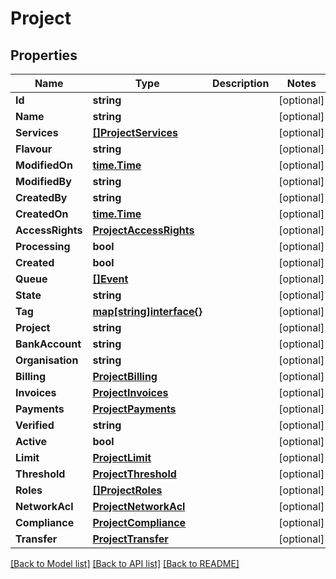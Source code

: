 # Project

## Properties
Name | Type | Description | Notes
------------ | ------------- | ------------- | -------------
**Id** | **string** |  | [optional] 
**Name** | **string** |  | [optional] 
**Services** | [**[]ProjectServices**](project_services.md) |  | [optional] 
**Flavour** | **string** |  | [optional] 
**ModifiedOn** | [**time.Time**](time.Time.md) |  | [optional] 
**ModifiedBy** | **string** |  | [optional] 
**CreatedBy** | **string** |  | [optional] 
**CreatedOn** | [**time.Time**](time.Time.md) |  | [optional] 
**AccessRights** | [**ProjectAccessRights**](project_accessRights.md) |  | [optional] 
**Processing** | **bool** |  | [optional] 
**Created** | **bool** |  | [optional] 
**Queue** | [**[]Event**](event.md) |  | [optional] 
**State** | **string** |  | [optional] 
**Tag** | [**map[string]interface{}**](.md) |  | [optional] 
**Project** | **string** |  | [optional] 
**BankAccount** | **string** |  | [optional] 
**Organisation** | **string** |  | [optional] 
**Billing** | [**ProjectBilling**](project_billing.md) |  | [optional] 
**Invoices** | [**ProjectInvoices**](project_invoices.md) |  | [optional] 
**Payments** | [**ProjectPayments**](project_payments.md) |  | [optional] 
**Verified** | **string** |  | [optional] 
**Active** | **bool** |  | [optional] 
**Limit** | [**ProjectLimit**](project_limit.md) |  | [optional] 
**Threshold** | [**ProjectThreshold**](project_threshold.md) |  | [optional] 
**Roles** | [**[]ProjectRoles**](project_roles.md) |  | [optional] 
**NetworkAcl** | [**ProjectNetworkAcl**](project_networkAcl.md) |  | [optional] 
**Compliance** | [**ProjectCompliance**](project_compliance.md) |  | [optional] 
**Transfer** | [**ProjectTransfer**](project_transfer.md) |  | [optional] 

[[Back to Model list]](../README.md#documentation-for-models) [[Back to API list]](../README.md#documentation-for-api-endpoints) [[Back to README]](../README.md)


